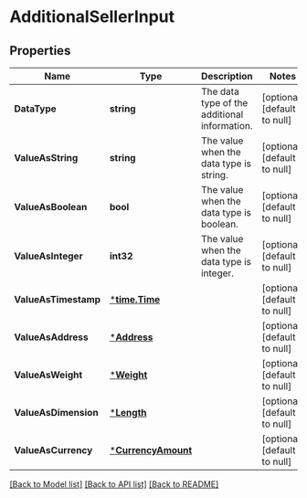 # AdditionalSellerInput

## Properties
Name | Type | Description | Notes
------------ | ------------- | ------------- | -------------
**DataType** | **string** | The data type of the additional information. | [optional] [default to null]
**ValueAsString** | **string** | The value when the data type is string. | [optional] [default to null]
**ValueAsBoolean** | **bool** | The value when the data type is boolean. | [optional] [default to null]
**ValueAsInteger** | **int32** | The value when the data type is integer. | [optional] [default to null]
**ValueAsTimestamp** | [***time.Time**](time.Time.md) |  | [optional] [default to null]
**ValueAsAddress** | [***Address**](Address.md) |  | [optional] [default to null]
**ValueAsWeight** | [***Weight**](Weight.md) |  | [optional] [default to null]
**ValueAsDimension** | [***Length**](Length.md) |  | [optional] [default to null]
**ValueAsCurrency** | [***CurrencyAmount**](CurrencyAmount.md) |  | [optional] [default to null]

[[Back to Model list]](../README.md#documentation-for-models) [[Back to API list]](../README.md#documentation-for-api-endpoints) [[Back to README]](../README.md)

